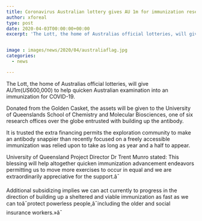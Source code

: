 ```yaml
---
title: Coronavirus Australian lottery gives AU 1m for immunization research
author: xforeal 
type: post
date: 2020-04-03T00:00:00+00:00
excerpt: 'The Lott, the home of Australias official lotteries, will give AU$1m (US$600,000) to help quicken Australian investigation into an antibody for COVID-19 '


image : images/news/2020/04/australiaflag.jpg
categories:
  - news

---
```

The Lott, the home of Australias official lotteries, will give AU$1m (US$600,000) to help quicken Australian examination into an immunization for COVID-19. 

Donated from the Golden Casket, the assets will be given to the University of Queenslands School of Chemistry and Molecular Biosciences, one of six research offices over the globe entrusted with building up the antibody. 

It is trusted the extra financing permits the exploration community to make an antibody snappier than recently focused on a freely accessible immunization was relied upon to take as long as year and a half to appear. 

<span data-contrast="auto">University of Queensland Project Director Dr Trent Munro stated: This blessing will help altogether quicken immunization advancement endeavors permitting us to move more exercises to occur in equal and we are extraordinarily appreciative for the support.â¯ </span><span data-ccp-props="{" />

<span data-contrast="auto">Additional subsidizing implies we can act currently to progress in the direction of building up a sheltered and viable immunization as fast as we can toâ¯protect powerless people,â¯including the older and social insurance workers.&#187;â¯ </span><span data-ccp-props="{" />